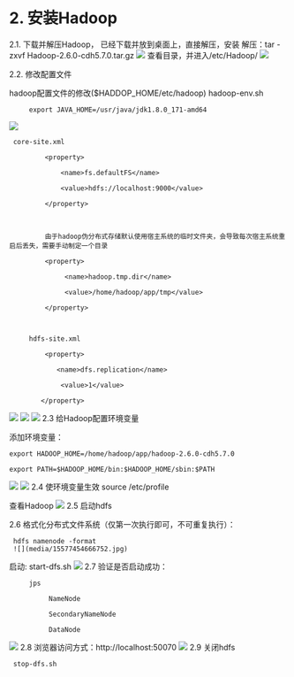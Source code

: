 # 2. 安装Hadoop

2.1. 下载并解压Hadoop，
已经下载并放到桌面上，直接解压，安装
解压：tar -zxvf Hadoop-2.6.0-cdh5.7.0.tar.gz
![](media/15577452782945.jpg)
查看目录，并进入/etc/Hadoop/
![](media/15577452364054.jpg)

2.2.   修改配置文件

hadoop配置文件的修改($HADDOP_HOME/etc/hadoop)
hadoop-env.sh

         export JAVA_HOME=/usr/java/jdk1.8.0_171-amd64
         
![](media/15577453252635.jpg)
         

```
 core-site.xml

         <property>

             <name>fs.defaultFS</name>

             <value>hdfs://localhost:9000</value>

         </property>

 

         由于hadoop伪分布式存储默认使用宿主系统的临时文件夹，会导致每次宿主系统重启后丢失，需要手动制定一个目录

         <property>

              <name>hadoop.tmp.dir</name>

              <value>/home/hadoop/app/tmp</value>

         </property>

 

     hdfs-site.xml

         <property>

            <name>dfs.replication</name>

             <value>1</value>

        </property>
```    
![](media/15577453824860.jpg)
![](media/15577453870522.jpg)
![](media/15577453932128.jpg)
2.3 给Hadoop配置环境变量

添加环境变量：

```
export HADOOP_HOME=/home/hadoop/app/hadoop-2.6.0-cdh5.7.0

export PATH=$HADOOP_HOME/bin:$HADOOP_HOME/sbin:$PATH
```
![](media/15577454256483.jpg)
![](media/15577454303335.jpg)
2.4 使环境变量生效 source /etc/profile

查看Hadoop
![](media/15577454433670.jpg)
2.5 启动hdfs

2.6 格式化分布式文件系统（仅第一次执行即可，不可重复执行）：

     hdfs namenode -format
     ![](media/15577454666752.jpg)
启动: start-dfs.sh
![](media/15577454786854.jpg)
2.7 验证是否启动成功：

         jps

              NameNode

              SecondaryNameNode

              DataNode
            
![](media/15577454962672.jpg)
2.8 浏览器访问方式：http://localhost:50070
![](media/15577455184252.jpg)
2.9 关闭hdfs

     stop-dfs.sh
     
